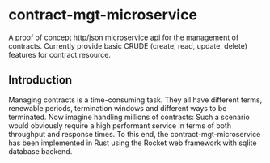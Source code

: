 # contract-mgt-microservice
A proof of concept http/json microservice api for the management of contracts. Currently provide basic CRUDE (create, read, update, delete) features for contract resource.  

## Introduction
Managing contracts is a time-consuming task. They all have different terms, renewable periods,
termination windows and different ways to be terminated. Now imagine handling millions of
contracts: Such a scenario would obviously require a high performant service in terms of both throughput and response times. To this end, the contract-mgt-microservice has been implemented in Rust using the Rocket web framework with sqlite database backend.

